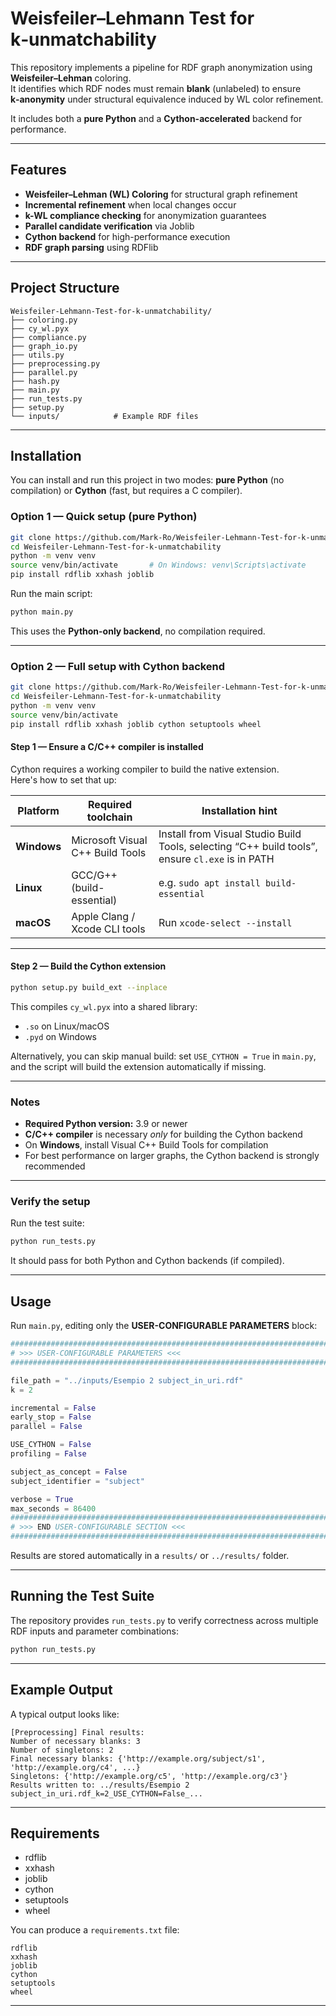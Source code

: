 # Weisfeiler–Lehmann Test for k‑unmatchability

This repository implements a pipeline for RDF graph anonymization using **Weisfeiler–Lehman** coloring.  
It identifies which RDF nodes must remain **blank** (unlabeled) to ensure **k‑anonymity** under structural equivalence induced by WL color refinement.

It includes both a **pure Python** and a **Cython-accelerated** backend for performance.

---

## Features

- **Weisfeiler–Lehman (WL) Coloring** for structural graph refinement  
- **Incremental refinement** when local changes occur  
- **k-WL compliance checking** for anonymization guarantees  
- **Parallel candidate verification** via Joblib  
- **Cython backend** for high-performance execution  
- **RDF graph parsing** using RDFlib

---

## Project Structure

```
Weisfeiler‑Lehmann-Test-for-k-unmatchability/
├── coloring.py
├── cy_wl.pyx
├── compliance.py
├── graph_io.py
├── utils.py
├── preprocessing.py
├── parallel.py
├── hash.py
├── main.py
├── run_tests.py
├── setup.py
└── inputs/            # Example RDF files
```

---

## Installation

You can install and run this project in two modes: **pure Python** (no compilation) or **Cython** (fast, but requires a C compiler).

### Option 1 — Quick setup (pure Python)

```bash
git clone https://github.com/Mark-Ro/Weisfeiler-Lehmann-Test-for-k-unmatchability.git
cd Weisfeiler-Lehmann-Test-for-k-unmatchability
python -m venv venv
source venv/bin/activate       # On Windows: venv\Scripts\activate
pip install rdflib xxhash joblib
```

Run the main script:
```bash
python main.py
```

This uses the **Python-only backend**, no compilation required.

---

### Option 2 — Full setup with Cython backend

```bash
git clone https://github.com/Mark-Ro/Weisfeiler-Lehmann-Test-for-k-unmatchability.git
cd Weisfeiler-Lehmann-Test-for-k-unmatchability
python -m venv venv
source venv/bin/activate
pip install rdflib xxhash joblib cython setuptools wheel
```

#### Step 1 — Ensure a C/C++ compiler is installed

Cython requires a working compiler to build the native extension.  
Here's how to set that up:

| Platform | Required toolchain | Installation hint |
|----------|---------------------|--------------------|
| **Windows** | Microsoft Visual C++ Build Tools | Install from Visual Studio Build Tools, selecting “C++ build tools”, ensure `cl.exe` is in PATH |
| **Linux** | GCC/G++ (build-essential) | e.g. `sudo apt install build-essential` |
| **macOS** | Apple Clang / Xcode CLI tools | Run `xcode-select --install` |

---

#### Step 2 — Build the Cython extension

```bash
python setup.py build_ext --inplace
```

This compiles `cy_wl.pyx` into a shared library:
- `.so` on Linux/macOS  
- `.pyd` on Windows  

Alternatively, you can skip manual build: set `USE_CYTHON = True` in `main.py`, and the script will build the extension automatically if missing.

---

### Notes

- **Required Python version:** 3.9 or newer  
- **C/C++ compiler** is necessary *only* for building the Cython backend  
- On **Windows**, install Visual C++ Build Tools for compilation  
- For best performance on larger graphs, the Cython backend is strongly recommended

---

### Verify the setup

Run the test suite:

```bash
python run_tests.py
```

It should pass for both Python and Cython backends (if compiled).

---

## Usage

Run `main.py`, editing only the **USER-CONFIGURABLE PARAMETERS** block:

```python
###########################################################################
# >>> USER-CONFIGURABLE PARAMETERS <<<                                    #
###########################################################################

file_path = "../inputs/Esempio 2 subject_in_uri.rdf"
k = 2

incremental = False
early_stop = False
parallel = False

USE_CYTHON = False
profiling = False

subject_as_concept = False
subject_identifier = "subject"

verbose = True
max_seconds = 86400
###########################################################################
# >>> END USER-CONFIGURABLE SECTION <<<                                   #
###########################################################################
```

Results are stored automatically in a `results/` or `../results/` folder.

---

## Running the Test Suite

The repository provides `run_tests.py` to verify correctness across multiple RDF inputs and parameter combinations:

```bash
python run_tests.py
```

---

## Example Output

A typical output looks like:

```
[Preprocessing] Final results:
Number of necessary blanks: 3
Number of singletons: 2
Final necessary blanks: {'http://example.org/subject/s1', 'http://example.org/c4', ...}
Singletons: {'http://example.org/c5', 'http://example.org/c3'}
Results written to: ../results/Esempio 2 subject_in_uri.rdf_k=2_USE_CYTHON=False_...
```

---

## Requirements

- rdflib  
- xxhash  
- joblib  
- cython  
- setuptools  
- wheel  

You can produce a `requirements.txt` file:

```
rdflib
xxhash
joblib
cython
setuptools
wheel
```

---
